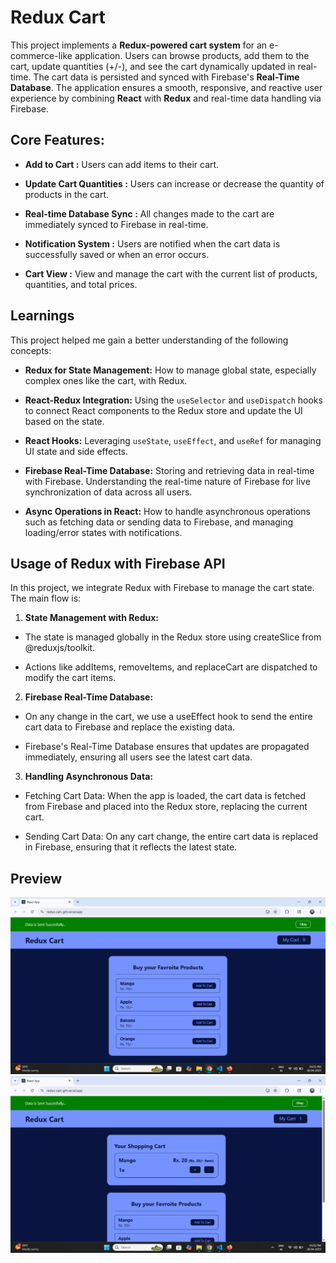 # Redux Cart

This project implements a **Redux-powered cart system** for an e-commerce-like application. Users can browse products, add them to the cart, update quantities (+/-), and see the cart dynamically updated in real-time. The cart data is persisted and synced with Firebase's **Real-Time Database**. The application ensures a smooth, responsive, and reactive user experience by combining **React** with **Redux** and real-time data handling via Firebase.

## Core Features:

* **Add to Cart :** Users can add items to their cart.

* **Update Cart Quantities :** Users can increase or decrease the quantity of products in the cart.

* **Real-time Database Sync :** All changes made to the cart are immediately synced to Firebase in real-time.

* **Notification System :** Users are notified when the cart data is successfully saved or when an error occurs.

* **Cart View :** View and manage the cart with the current list of products, quantities, and total prices.

## Learnings

This project helped me gain a better understanding of the following concepts:

* **Redux for State Management:** How to manage global state, especially complex ones like the cart, with Redux.

* **React-Redux Integration:** Using the `useSelector` and `useDispatch` hooks to connect React components to the Redux store and update the UI based on the state.

* **React Hooks:** Leveraging `useState`, `useEffect`, and `useRef` for managing UI state and side effects.

* **Firebase Real-Time Database:** Storing and retrieving data in real-time with Firebase. Understanding the real-time nature of Firebase for live synchronization of data across all users.

* **Async Operations in React:** How to handle asynchronous operations such as fetching data or sending data to Firebase, and managing loading/error states with notifications.

## Usage of Redux with Firebase API

In this project, we integrate Redux with Firebase to manage the cart state. The main flow is:

1. **State Management with Redux:**

* The state is managed globally in the Redux store using createSlice from @reduxjs/toolkit.

* Actions like addItems, removeItems, and replaceCart are dispatched to modify the cart items.

2. **Firebase Real-Time Database:**

* On any change in the cart, we use a useEffect hook to send the entire cart data to Firebase and replace the existing data.

* Firebase's Real-Time Database ensures that updates are propagated immediately, ensuring all users see the latest cart data.

3. **Handling Asynchronous Data:**

* Fetching Cart Data: When the app is loaded, the cart data is fetched from Firebase and placed into the Redux store, replacing the current cart.

* Sending Cart Data: On any cart change, the entire cart data is replaced in Firebase, ensuring that it reflects the latest state.

## Preview

<img src="./public/1.png" />
<img src="./public/2.png" />
